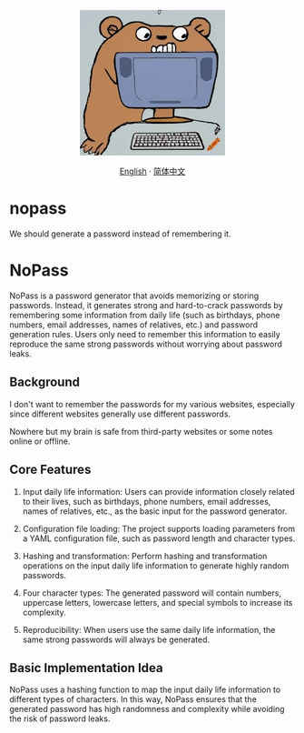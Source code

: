 <p align="center">
    <picture>
        <img alt="NoPass" title="NoPass" src="assets/img/logo.png">
    </picture>
    <p align="center">
            <a href="README.md">English</a>
            ·
            <a href="README.zh-Hans.md">简体中文</a>
   </p>
</p>

# nopass
We should generate a password instead of remembering it.

# NoPass

NoPass is a password generator that avoids memorizing or storing passwords.
Instead, it generates strong and hard-to-crack passwords by remembering
some information from daily life (such as birthdays, phone numbers, email addresses, names of relatives, etc.)
and password generation rules.
Users only need to remember this information to easily reproduce the same strong passwords without worrying about password leaks.

## Background

I don't want to remember the passwords for my various websites, especially since different websites generally use different passwords.

Nowhere but my brain is safe from third-party websites or some notes online or offline.

## Core Features

1. Input daily life information: Users can provide information closely related to their lives,
such as birthdays, phone numbers, email addresses, names of relatives, etc., as the basic input for the password generator.

2. Configuration file loading: The project supports loading parameters from a YAML configuration file, such as password length and character types.

3. Hashing and transformation: Perform hashing and transformation operations on the input daily life information to generate highly random passwords.

4. Four character types: The generated password will contain numbers, uppercase letters, lowercase letters, and special symbols to increase its complexity.

5. Reproducibility: When users use the same daily life information, the same strong passwords will always be generated.

## Basic Implementation Idea

NoPass uses a hashing function to map the input daily life information to different types of characters.
In this way, NoPass ensures that the generated password has high randomness and complexity while avoiding the risk of password leaks.
